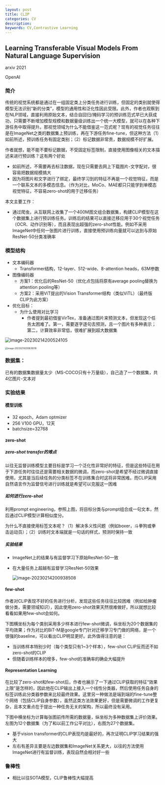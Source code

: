 ```yaml
---
layout: post
title: CLIP
categories: CV
description:
keywords: CV,Contrastive Learning
---
```


## Learning Transferable Visual Models From Natural Language Supervision

arxiv 2021

OpenAI

### 简介

传统的视觉系统都是通过在一组固定类上分类任务进行训练，但固定的类别就使得模型无法识别“新的分类”，模型的通用性和泛化性因此受限。此外，作者也观察到在NLP领域，直接利用原始文本，结合自回归/掩码学习的预训练范式早已大获成功，只需要不断增加模型规模和数据量级训练出一个统一大模型，就可以在各种下游任务中取得提升。那视觉领域为什么不能借鉴这一范式呢？现有的视觉任务往往是在ImageNet之类的数据集上预训练，再在下游任务fine-tune，但这种方法（1）如前所述，预训练任务有固定类别；（2）标记数据非常贵，数据规模不好扩展。

作者就想，能不能不要标记数据，不受固定标签限制，直接使用图像相关的文本描述来进行预训练？这有两个好处

- 如前所述，不需要再去标注数据，现在只需要去网上下载图片-文字配对，很容易把数据规模搞大
- 因为将图片和文字进行了绑定，最终学习到的特征不再是一个视觉特征，而是一个联系文本的多模态信息。（作为对比，MoCo、MAE都只只能学到单模态视觉特征，不容易zero-shot的用于迁移任务）

本文主要工作：

- 通过爬虫，从互联网上收集了一个400M图文组合数据集，构建CLIP模型在这个数据集上进行预训练任务。训练后的结果可以直接迁移应用于30个视觉任务（OCR、动作识别等），而且表现出超强的zero-shot性能。例如不采用ImageNet中任何一张图片进行训练，直接使用预训练向量就可以达到与原始ResNet-50分类准确率

### 模型结构

- 文本编码器
  - Transformer结构，12-layer、512-wide、8-attention heads，63M参数
- 图像编码器
  - 方案1：优化后的ResNet-50（优化点包括将原有average pooling替换为attention pooling等）
  - 方案2：采用ViT提出的Vision Transformer结构（类似ViTL）（最终版CLIP为此方案）
- 优化目标：
  - 为什么使用对比学习
    - 作者提到最初借鉴VirTex，准备通过图片来预测文本，但发现这个任务太困难了。第一，需要逐字逐句去预测，且一个图片有多种表示；第二，计算效率非常低，很难扩展到超大数据集

![image-20230214200524105](http://pic.inoodles.online/imgimage-20230214200524105.png)

<img src="http://pic.inoodles.online/imgimage-20230214200639318.png" alt="image-20230214200639318" style="zoom:50%;" />

### 数据集：

已有的数据集数据量太少（MS-COCO只有十万量级），自己造了一个数据集，共4亿图片-文本对

### 实验结果

#### 模型训练

- 32 epoch，Adam optmizer
- 256 V100 GPU，12天
- batchsize=32768

#### zero-shot

##### zero-shot transfer的难点

以往无监督训练模型主要目标是学习一个泛化性非常好的特征，但是这些特征在用于下游任务时往往还是需要相关数据的微调，而zero-shot是希望不经过微调直接使用，尤其是当后续任务的分类标签不在训练集合时这将非常困难。而CLIP采用自然语言作为监督信号进行训练就是希望可以克服这一困难

##### 如何进行zero-shot

利用prompt engineering，参照上图，将目标分类与prompt组合成一句文本，然后通过CLIP模型计算相似度分。

为什么不直接使用标签文本呢？（1）解决多义性问题（例如boxer，斗拳狗或拳击运动员）；（2）训练时文本端就是一句话的样式，预测时保持一致

##### 实验结果

- ImageNet上的结果与有监督学习下原始ResNet-50一致

- 在大量任务上超越有监督学习ResNet-50效果

  ![image-20230214200938508](http://pic.inoodles.online/imgimage-20230214200938508.png)

#### few-shot

作者对CLIP表现不好的任务进行分析，发现这些任务往往比较困难（例如给肿瘤做分类，需要领域知识），因此使用zero-shot效果天然很难做好，所以就想比较看看如果用few-shot会如何。

下图横坐标为每个类别采用多少样本进行few-shot微调，纵坐标为20个数据集的平均效果；作为对比的BiT-M是google专门针对迁移学习专门做的网络，是一个很强的baseline，可以看出CLIP明显更好。此外值得注意的是：

- 当训练样本特别少时（每个类型只有1~3个样本），few-shot CLIP反而还不如zero-shot的CLIP
- 但随着训练样本的增多，few-shot的准确率的确会大幅提升

#### Representation Learning

在比较了zero-shot和few-shot后，作者也展示了一下通过CLIP获取的特征“效果上限”是怎样的，因此他在CLIP输出上接入一个线性分类器，然后使用任务自身的标签训练此分类器参数来比较最终效果。这里另一种做法是端到端的fine-tune整个网络（包括CLIP自身参数），虽然这类方法效果更好，但是需要微调的工作更复杂，且本文重点在于提出一种任务无关的架构，所以最终没有采用。

下图中横坐标为计算每张图前传所需的数据量，纵坐标为多种数据集上评价效果。左图为12个数据集（为了和以前工作公平对比），右图为27个数据集。

- 基于vision transformer的CLIP表现均是最好的，再次证明CLIP学习结果的强大
- 左右有差异主要是左边数据集和ImageNet关系更大，以往的方法使用ImageNet进行有监督训练，表现自然会相对好一些

### 鲁棒性

- 相比以往SOTA模型，CLIP鲁棒性大幅提高
